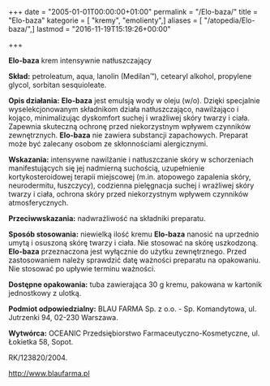 +++
date = "2005-01-01T00:00:00+01:00"
permalink = "/Elo-baza/"
title = "Elo-baza"
kategorie = [ "kremy", "emolienty",]
aliases = [ "/atopedia/Elo-baza/",]
lastmod = "2016-11-19T15:19:26+00:00"

+++

**Elo-baza** krem intensywnie natłuszczający

**Skład:** petroleatum, aqua, lanolin (Medilan™), cetearyl alkohol, propylene glycol, sorbitan sesquioleate.

**Opis działania:** **Elo-baza** jest emulsją wody w oleju (w/o). Dzięki specjalnie wyselekcjonowanym składnikom działa natłuszczająco, nawilżająco i kojąco, minimalizując dyskomfort suchej i wrażliwej skóry twarzy i ciała. Zapewnia skuteczną ochronę przed niekorzystnym wpływem czynników zewnętrznych. **Elo-baza** nie zawiera substancji zapachowych. Preparat może być zalecany osobom ze skłonnościami alergicznymi.

**Wskazania:** intensywne nawilżanie i natłuszczanie skóry w schorzeniach manifestujących się jej nadmierną suchością, uzupełnienie kortykosteroidowej terapii miejscowej (m.in. atopowego zapalenia skóry, neurodermitu, łuszczycy), codzienna pielęgnacja suchej i wrażliwej skóry twarzy i ciała, ochrona skóry przed niekorzystnym wpływem czynników atmosferycznych.

**Przeciwwskazania:** nadwrażliwość na składniki preparatu.

**Sposób stosowania:** niewielką ilość kremu **Elo-baza** nanosić na uprzednio umytą i osuszoną skórę twarzy i ciała. Nie stosować na skórę uszkodzoną. **Elo-baza** przeznaczona jest wyłącznie do użytku zewnętrznego. Przed zastosowaniem należy sprawdzić datę ważności preparatu na opakowaniu. Nie stosować po upływie terminu ważności.

**Dostępne opakowania:** tuba zawierająca 30 g kremu, pakowana w kartonik jednostkowy z ulotką.

**Podmiot odpowiedzialny:** BLAU FARMA Sp. z o.o. - Sp. Komandytowa, ul. Jutrzenki 94, 02-230 Warszawa.

**Wytwórca:** OCEANIC Przedsiębiorstwo Farmaceutyczno-Kosmetyczne, ul. Łokietka 58, Sopot.

RK/123820/2004.

<http://www.blaufarma.pl>
